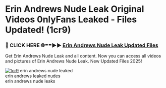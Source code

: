 # Erin Andrews Nude Leak Original Videos 0nlyFans Leaked - Files Updated! (1cr9)

<h3>🔴 CLICK HERE 🌐==►► <a href="https://tinyurl.com/5h6xmrr3" rel="nofollow">Erin Andrews Nude Leak Updated Files</a></h3>

Get Erin Andrews Nude Leak and all content. Now you can access all videos and pictures of Erin Andrews Nude Leak. New Updated Files 2025!

[![1cr9](https://i.imgur.com/KVD873Z.gif)](https://tinyurl.com/5h6xmrr3)
erin andrews nude leaked<br>
erin andrews leaked nudes<br>
erin andrews nude leaks